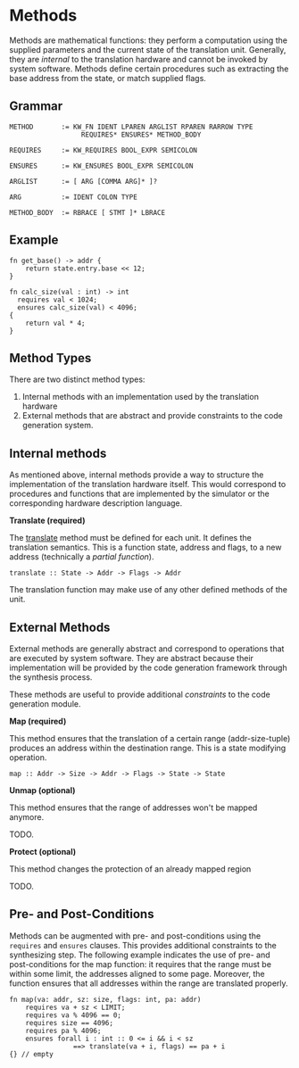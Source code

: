 # Methods

Methods are mathematical functions: they perform a computation using the supplied
parameters and the current state of the translation unit. Generally, they are
*internal* to the translation hardware and cannot be invoked by system software.
Methods define certain procedures such as extracting the base address from the state,
or match supplied flags.

## Grammar

```
METHOD       := KW_FN IDENT LPAREN ARGLIST RPAREN RARROW TYPE
                  REQUIRES* ENSURES* METHOD_BODY

REQUIRES     := KW_REQUIRES BOOL_EXPR SEMICOLON

ENSURES      := KW_ENSURES BOOL_EXPR SEMICOLON

ARGLIST      := [ ARG [COMMA ARG]* ]?

ARG          := IDENT COLON TYPE

METHOD_BODY  := RBRACE [ STMT ]* LBRACE
```

## Example

```vrs
fn get_base() -> addr {
    return state.entry.base << 12;
}

fn calc_size(val : int) -> int
  requires val < 1024;
  ensures calc_size(val) < 4096;
{
    return val * 4;
}
```


## Method Types

There are two distinct method types:

 1. Internal methods with an implementation used by the translation hardware
 2. External methods that are abstract and provide constraints to the code generation system.

## Internal methods

As mentioned above, internal methods provide a way to structure the implementation of the
translation hardware itself. This would correspond to procedures and functions that are
implemented by the simulator or the corresponding hardware description language.

**Translate (required)**

The [translate](translate.md) method must be defined for each unit. It defines the translation
semantics. This is a function state, address and flags, to a new address
(technically a *partial function*).

```
translate :: State -> Addr -> Flags -> Addr
```

The translation function may make use of any other defined methods of the unit.

## External Methods

External methods are generally abstract and correspond to operations that are executed by
system software. They are abstract because their implementation will be provided by the
code generation framework through the synthesis process.

These methods are useful to provide additional *constraints* to the code generation module.


**Map (required)**

This method ensures that the translation of a certain range (addr-size-tuple) produces
an address within the destination range. This is a state modifying operation.

```
map :: Addr -> Size -> Addr -> Flags -> State -> State
```

**Unmap (optional)**

This method ensures that the range of addresses won't be mapped anymore.

TODO.

**Protect (optional)**

This method changes the protection of an already mapped region

TODO.

## Pre- and Post-Conditions

Methods can be augmented with pre- and post-conditions using the
`requires` and `ensures` clauses. This provides additional constraints
to the synthesizing step. The following example indicates the use
of pre- and post-conditions for the map function:
it requires that the range must be within some limit, the addresses
aligned to some page. Moreover, the function ensures that all addresses
within the range are translated properly.

```vrs
fn map(va: addr, sz: size, flags: int, pa: addr)
    requires va + sz < LIMIT;
    requires va % 4096 == 0;
    requires size == 4096;
    requires pa % 4096;
    ensures forall i : int :: 0 <= i && i < sz
                ==> translate(va + i, flags) == pa + i
{} // empty
```